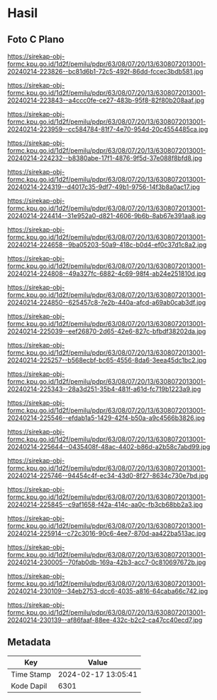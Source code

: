 # Hasil

## Foto C Plano

https://sirekap-obj-formc.kpu.go.id/1d2f/pemilu/pdpr/63/08/07/20/13/6308072013001-20240214-223826--bc81d6b1-72c5-492f-86dd-fccec3bdb581.jpg

https://sirekap-obj-formc.kpu.go.id/1d2f/pemilu/pdpr/63/08/07/20/13/6308072013001-20240214-223843--a4ccc0fe-ce27-483b-95f8-82f80b208aaf.jpg

https://sirekap-obj-formc.kpu.go.id/1d2f/pemilu/pdpr/63/08/07/20/13/6308072013001-20240214-223959--cc584784-81f7-4e70-954d-20c4554485ca.jpg

https://sirekap-obj-formc.kpu.go.id/1d2f/pemilu/pdpr/63/08/07/20/13/6308072013001-20240214-224232--b8380abe-17f1-4876-9f5d-37e088f8bfd8.jpg

https://sirekap-obj-formc.kpu.go.id/1d2f/pemilu/pdpr/63/08/07/20/13/6308072013001-20240214-224319--d4017c35-9df7-49b1-9756-14f3b8a0ac17.jpg

https://sirekap-obj-formc.kpu.go.id/1d2f/pemilu/pdpr/63/08/07/20/13/6308072013001-20240214-224414--31e952a0-d821-4606-9b6b-8ab67e391aa8.jpg

https://sirekap-obj-formc.kpu.go.id/1d2f/pemilu/pdpr/63/08/07/20/13/6308072013001-20240214-224658--9ba05203-50a9-418c-b0d4-ef0c37d1c8a2.jpg

https://sirekap-obj-formc.kpu.go.id/1d2f/pemilu/pdpr/63/08/07/20/13/6308072013001-20240214-224808--49a327fc-6882-4c69-98f4-ab24e251810d.jpg

https://sirekap-obj-formc.kpu.go.id/1d2f/pemilu/pdpr/63/08/07/20/13/6308072013001-20240214-224850--625457c8-7e2b-440a-afcd-a69ab0cab3df.jpg

https://sirekap-obj-formc.kpu.go.id/1d2f/pemilu/pdpr/63/08/07/20/13/6308072013001-20240214-225039--eef26870-2d65-42e6-827c-bfbdf38202da.jpg

https://sirekap-obj-formc.kpu.go.id/1d2f/pemilu/pdpr/63/08/07/20/13/6308072013001-20240214-225257--b568ecbf-bc65-4556-8da6-3eea45dc1bc2.jpg

https://sirekap-obj-formc.kpu.go.id/1d2f/pemilu/pdpr/63/08/07/20/13/6308072013001-20240214-225343--28a3d251-35b4-481f-a61d-fc719b1223a9.jpg

https://sirekap-obj-formc.kpu.go.id/1d2f/pemilu/pdpr/63/08/07/20/13/6308072013001-20240214-225546--efdab1a5-1429-42f4-b50a-a9c4566b3826.jpg

https://sirekap-obj-formc.kpu.go.id/1d2f/pemilu/pdpr/63/08/07/20/13/6308072013001-20240214-225644--0435408f-48ac-4402-b86d-a2b58c7abd99.jpg

https://sirekap-obj-formc.kpu.go.id/1d2f/pemilu/pdpr/63/08/07/20/13/6308072013001-20240214-225746--94454c4f-ec34-43d0-8f27-8634c730e7bd.jpg

https://sirekap-obj-formc.kpu.go.id/1d2f/pemilu/pdpr/63/08/07/20/13/6308072013001-20240214-225845--c9af1658-f42a-414c-aa0c-fb3cb68bb2a3.jpg

https://sirekap-obj-formc.kpu.go.id/1d2f/pemilu/pdpr/63/08/07/20/13/6308072013001-20240214-225914--c72c3016-90c6-4ee7-870d-aa422ba513ac.jpg

https://sirekap-obj-formc.kpu.go.id/1d2f/pemilu/pdpr/63/08/07/20/13/6308072013001-20240214-230005--70fab0db-169a-42b3-acc7-0c810697672b.jpg

https://sirekap-obj-formc.kpu.go.id/1d2f/pemilu/pdpr/63/08/07/20/13/6308072013001-20240214-230109--34eb2753-dcc6-4035-a816-64caba66c742.jpg

https://sirekap-obj-formc.kpu.go.id/1d2f/pemilu/pdpr/63/08/07/20/13/6308072013001-20240214-230139--af86faaf-88ee-432c-b2c2-ca47cc40ecd7.jpg


## Metadata

| Key        | Value               |
| ---------- | ------------------- |
| Time Stamp | 2024-02-17 13:05:41 |
| Kode Dapil | 6301                |



